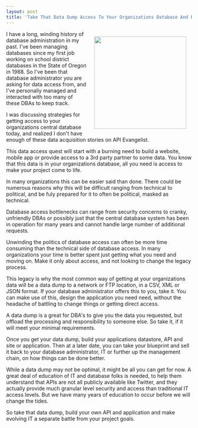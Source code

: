 ```yaml
---
layout: post
title: 'Take That Data Dump Access To Your Organizations Database And Build Your API'
---
```

<p><img style="padding: 15px;" src="https://s3.amazonaws.com/kinlane-productions/bw-icons/bw-dump-truck.jpg" alt="" width="250" align="right" /></p>
<p>I have a long, winding history of database administration in my past. I've been managing databases since my first job working on school district databases in the State of Oregon in 1988.  So I've been that database administrator you are asking for data access from, and I've personally managed and interacted with too many of these DBAs to keep track.</p>
<p>I was discussing strategies for getting access to your organizations central database today, and realized I don't have enough of these data acquisition stories on API Evangelist.</p>
<p>This data access quest will start with a burning need to build a website, mobile app or provide access to a 3rd party partner to some data. You know that this data is in your organizations database, all you need is access to make your project come to life.</p>
<p>In many organizations this can be easier said than done. There could be numerous reasons why this will be difficult ranging from technical to political, and be fuly prepared for it to often be political, masked as technical.&nbsp;</p>
<p>Database access bottlenecks can range from security concerns to cranky, unfriendly DBAs or possibly just that the central database system has been in operation for many years and cannot handle large number of additional requests.</p>
<p>Unwinding the politics of database access can often be more time consuming than the technical side of database access.  In many organizations your time is better spent just getting what you need and moving on.  Make it only about access, and not looking to change the legacy process.</p>
<p>This legacy is why the most common way of getting at your organizations data will be a data dump to a network or FTP location, in a CSV, XML or JSON format. If your database administrator offers this to you, take it.  You can make use of this, design the application you need need, without the headache of battling to change things or getting direct access.</p>
<p>A data dump is a great for DBA's to give you the data you requested, but offload the processing and responsibility to someone else. So take it, if it will meet your minimal requirements.</p>
<p>Once you get your data dump, build your applications datastore, API and site or application. Then at a later date, you can take your blueprint and sell it back to your database administrator, IT or further up the management chain, on how things can be done better.</p>
<p>While a data dump may not be optimal, it might be all you can get for now. A great deal of education of IT and database folks is needed, to help them understand that APIs are not all publicly available like Twitter, and they actually provide much granular level security and access than traditional IT access levels.  But we have many years of education to occur before we will change the tides.</p>
<p>So take that data dump, build your own API and application and make evolving IT a separate battle from your project goals.</p>